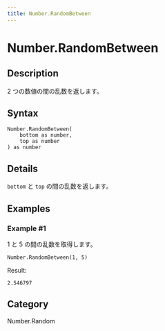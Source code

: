 ```yaml
---
title: Number.RandomBetween
---
```


# Number.RandomBetween


## Description

2 つの数値の間の乱数を返します。


## Syntax

```powerquery
Number.RandomBetween(
    bottom as number,
    top as number
) as number
```


## Details

<code>bottom</code> と <code>top</code> の間の乱数を返します。


## Examples

### Example #1 
1 と 5 の間の乱数を取得します。
```powerquery
Number.RandomBetween(1, 5)
```

Result: 
```powerquery
2.546797
```




## Category
Number.Random
